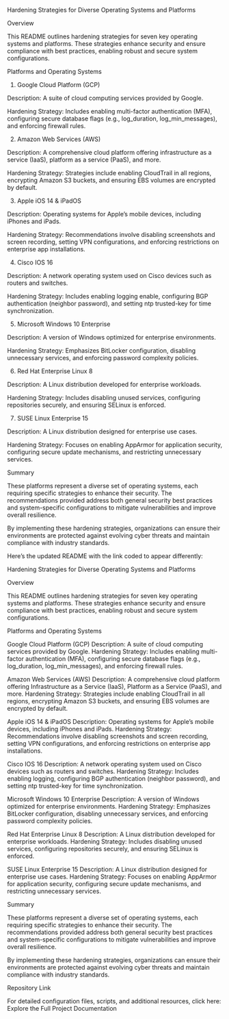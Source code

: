 Hardening Strategies for Diverse Operating Systems and Platforms

Overview

This README outlines hardening strategies for seven key operating systems and platforms. These strategies enhance security and ensure compliance with best practices, enabling robust and secure system configurations.

Platforms and Operating Systems

1. Google Cloud Platform (GCP)

Description: A suite of cloud computing services provided by Google.

Hardening Strategy: Includes enabling multi-factor authentication (MFA), configuring secure database flags (e.g., log_duration, log_min_messages), and enforcing firewall rules.

2. Amazon Web Services (AWS)

Description: A comprehensive cloud platform offering infrastructure as a service (IaaS), platform as a service (PaaS), and more.

Hardening Strategy: Strategies include enabling CloudTrail in all regions, encrypting Amazon S3 buckets, and ensuring EBS volumes are encrypted by default.

3. Apple iOS 14 & iPadOS

Description: Operating systems for Apple’s mobile devices, including iPhones and iPads.

Hardening Strategy: Recommendations involve disabling screenshots and screen recording, setting VPN configurations, and enforcing restrictions on enterprise app installations.

4. Cisco IOS 16

Description: A network operating system used on Cisco devices such as routers and switches.

Hardening Strategy: Includes enabling logging enable, configuring BGP authentication (neighbor password), and setting ntp trusted-key for time synchronization.

5. Microsoft Windows 10 Enterprise

Description: A version of Windows optimized for enterprise environments.

Hardening Strategy: Emphasizes BitLocker configuration, disabling unnecessary services, and enforcing password complexity policies.

6. Red Hat Enterprise Linux 8

Description: A Linux distribution developed for enterprise workloads.

Hardening Strategy: Includes disabling unused services, configuring repositories securely, and ensuring SELinux is enforced.

7. SUSE Linux Enterprise 15

Description: A Linux distribution designed for enterprise use cases.

Hardening Strategy: Focuses on enabling AppArmor for application security, configuring secure update mechanisms, and restricting unnecessary services.

Summary

These platforms represent a diverse set of operating systems, each requiring specific strategies to enhance their security. The recommendations provided address both general security best practices and system-specific configurations to mitigate vulnerabilities and improve overall resilience.

By implementing these hardening strategies, organizations can ensure their environments are protected against evolving cyber threats and maintain compliance with industry standards.


Here’s the updated README with the link coded to appear differently:

Hardening Strategies for Diverse Operating Systems and Platforms

Overview

This README outlines hardening strategies for seven key operating systems and platforms. These strategies enhance security and ensure compliance with best practices, enabling robust and secure system configurations.

Platforms and Operating Systems

Google Cloud Platform (GCP)
Description: A suite of cloud computing services provided by Google.
Hardening Strategy: Includes enabling multi-factor authentication (MFA), configuring secure database flags (e.g., log_duration, log_min_messages), and enforcing firewall rules.

Amazon Web Services (AWS)
Description: A comprehensive cloud platform offering Infrastructure as a Service (IaaS), Platform as a Service (PaaS), and more.
Hardening Strategy: Strategies include enabling CloudTrail in all regions, encrypting Amazon S3 buckets, and ensuring EBS volumes are encrypted by default.

Apple iOS 14 & iPadOS
Description: Operating systems for Apple’s mobile devices, including iPhones and iPads.
Hardening Strategy: Recommendations involve disabling screenshots and screen recording, setting VPN configurations, and enforcing restrictions on enterprise app installations.

Cisco IOS 16
Description: A network operating system used on Cisco devices such as routers and switches.
Hardening Strategy: Includes enabling logging, configuring BGP authentication (neighbor password), and setting ntp trusted-key for time synchronization.

Microsoft Windows 10 Enterprise
Description: A version of Windows optimized for enterprise environments.
Hardening Strategy: Emphasizes BitLocker configuration, disabling unnecessary services, and enforcing password complexity policies.

Red Hat Enterprise Linux 8
Description: A Linux distribution developed for enterprise workloads.
Hardening Strategy: Includes disabling unused services, configuring repositories securely, and ensuring SELinux is enforced.

SUSE Linux Enterprise 15
Description: A Linux distribution designed for enterprise use cases.
Hardening Strategy: Focuses on enabling AppArmor for application security, configuring secure update mechanisms, and restricting unnecessary services.

Summary

These platforms represent a diverse set of operating systems, each requiring specific strategies to enhance their security. The recommendations provided address both general security best practices and system-specific configurations to mitigate vulnerabilities and improve overall resilience.

By implementing these hardening strategies, organizations can ensure their environments are protected against evolving cyber threats and maintain compliance with industry standards.

Repository Link

For detailed configuration files, scripts, and additional resources, click here:
Explore the Full Project Documentation
